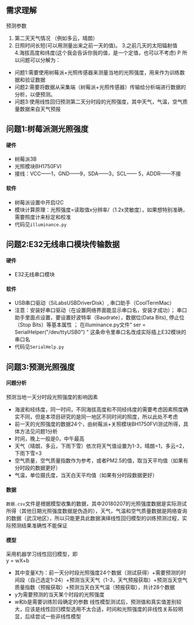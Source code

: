## 需求理解


预测参数
1. 第二天天气情况 （例如多云，晴朗）
2. 日照时间长短(可以用测量出来之前一天的值)。
3.之前几天的太阳辐射值  
4.海拔高度和纬度(这个我会告诉你我的值，是一个定值，也可以不考虑)
P
所以问题可以分解为：
- 问题1:需要使用树莓派+光照传感器来测量当地的光照强度，用来作为训练数据和验证数据
- 问题2:需要将数据从采集端（树莓派+光照传感器）传输给分析端进行数据的分析，以便预测。
- 问题3:使用线性回归预测第二天分时段的光照强度，其中天气，气温，空气质量数据来自天气预报


## 问题1:树莓派测光照强度
#### 硬件
- 树莓派3B
- 光照模块BH1750FVI
- 接线：VCC——1，GND——9，SDA——3，SCL—— 5，ADDR——不接

#### 软件
- 树莓派设置中开启I2C
- 模块计算原理：光照强度=读取值x分辨率/（1.2x灵敏度），如果想特别准确，需要照度计来标定和校准
- 代码见`illuminance.py`



## 问题2:E32无线串口模块传输数据
#### 硬件
- E32无线串口模块

#### 软件
- USB串口驱动（SiLabsUSBDriverDisk）, 串口助手（CoolTermMac）
- 注意：安装好串口驱动（在设置网络界面能显示串口名，安装才成功）； 串口助手里面点设置，要设置好波特率（Baudrate），数据位(Data Bits), 停止位（Stop Bits）等基本属性 ； 在illuminance.py文件“ ser = SerialHelper("/dev/ttyUSB0") ” 这条命令里串口名改成实际插上E32模块的串口名
- 代码见`SerialHelp.py`


## 问题3:预测光照强度
#### 问题分析 
预测当地一天分时段光照强度的影响因素
- 海波和经纬度，同一时间，不同海拔高度和不同经纬度的需要考虑因素照度确实不同，但是本项目研究的是同一地区不同时间的照度，所以此处不考虑
- 前一天的光照强度的数据24个，由树莓派+关照模块BH1750FVI测试所得，具体方法见问题1分析
- 时间，晚上一般是0，中午最高
- 天气（晴朗，多云，下雨下雪）依次将天气值设置为1-3，晴朗=1，多云=2，下雨下雪=3
- 空气质量，空气质量指数作为参考，或者PM2.5的值，取当天平均值（如果有分时段的数据更好）
- 气温，单位摄氏度，当天白天平均值（如果有分时段数据更好）

#### 数据
`数据.csv`文件是根据模型收集的数据，其中20180207的光照强度数据是实际测试所得（其他日期光照强度数据是伪造的），天气，气温和空气质量数据是网络查询的数据（武汉地区），所以只能更具此数据演绎线性回归模型的训练预测过程，实际预测结果准确性不能保证

#### 模型
采用机器学习线性回归模型，即  
y = wX+b
- 其中变量X为：前一天分时段光照强度24个数据（测试获得）+需要预测的时间段（自己选定1-24）+预测当天天气（1-3，天气预报获取）+预测当天空气质量指数（预报获取）+预测当天白天气温（预报获取），共计28个数据
- y为需要预测的当天某个时段的光照强度
- w和b是需要训练阶段确定的参数
线性模型测试后，预测值和真实值差别较大，应该是线性回归模型选用不太合适，时间和光照强度的非线性关系较明显，后续尝试一些非线性模型

